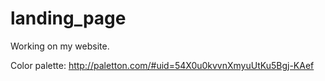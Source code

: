 # landing_page

Working on my website.

Color palette:
http://paletton.com/#uid=54X0u0kvvnXmyuUtKu5Bgj-KAef
